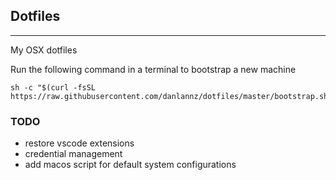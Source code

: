 ## Dotfiles

---

My OSX dotfiles

Run the following command in a terminal to bootstrap a new machine

```
sh -c "$(curl -fsSL https://raw.githubusercontent.com/danlannz/dotfiles/master/bootstrap.sh)"
```

### TODO

- restore vscode extensions
- credential management
- add macos script for default system configurations

